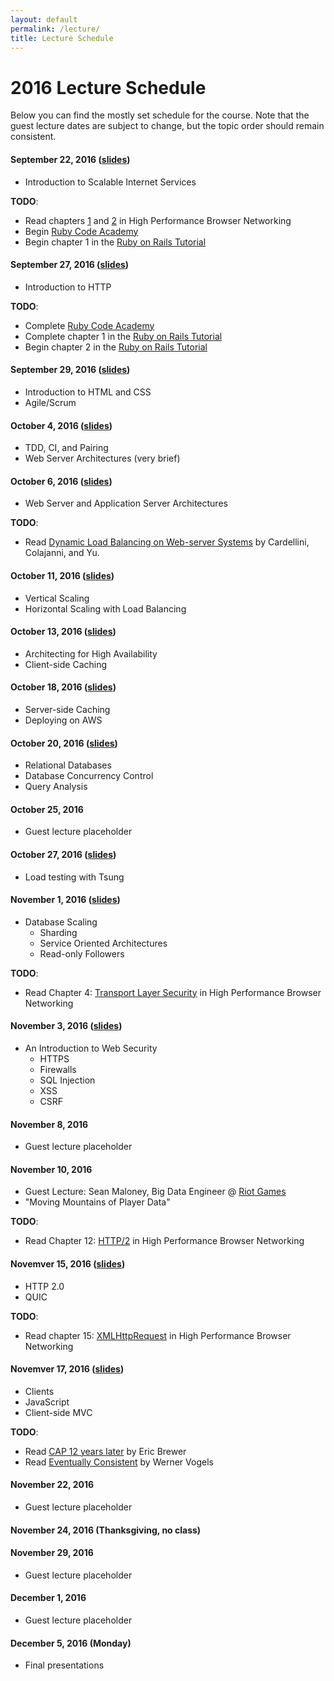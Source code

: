 ```yaml
---
layout: default
permalink: /lecture/
title: Lecture Schedule
---
```


# 2016 Lecture Schedule

Below you can find the mostly set schedule for the course. Note that the guest
lecture dates are subject to change, but the topic order should remain
consistent.

#### September 22, 2016 ([slides](/slides/01_course_introduction.html))
* Introduction to Scalable Internet Services

__TODO__:

* Read chapters [1](https://hpbn.co/primer-on-latency-and-bandwidth/) and
  [2](https://hpbn.co/building-blocks-of-tcp/) in High Performance Browser
  Networking
* Begin [Ruby Code Academy](https://www.codecademy.com/tracks/ruby)
* Begin chapter 1 in the
  [Ruby on Rails Tutorial](https://www.railstutorial.org/book/beginning)

#### September 27, 2016 ([slides](/slides/02_http.html))
* Introduction to HTTP

__TODO__:

* Complete [Ruby Code Academy](https://www.codecademy.com/tracks/ruby)
* Complete chapter 1 in the
  [Ruby on Rails Tutorial](https://www.railstutorial.org/book/beginning)
* Begin chapter 2 in the
  [Ruby on Rails Tutorial](https://www.railstutorial.org/book/toy_app)


#### September 29, 2016  ([slides](/slides/03_html_css_agile.html))
* Introduction to HTML and CSS
* Agile/Scrum

#### October 4, 2016 ([slides](/slides/04_tdd_ci_pairing_servers.html))
* TDD, CI, and Pairing
* Web Server Architectures (very brief)

#### October 6, 2016 ([slides](/slides/05_web_and_application_servers.html))
* Web Server and Application Server Architectures

__TODO__:

* Read
[Dynamic Load Balancing on Web-server Systems](http://www.ics.uci.edu/~cs230/reading/DLB.pdf)
by Cardellini, Colajanni, and Yu.

#### October 11, 2016 ([slides](/slides/06_vertical_and_horizontal_scaling.html))
* Vertical Scaling
* Horizontal Scaling with Load Balancing

#### October 13, 2016 ([slides](/slides/07_high_availability_and_client_side_caching.html))
* Architecting for High Availability
* Client-side Caching

#### October 18, 2016 ([slides](/slides/08_server_side_caching_and_deploying_on_aws.html))
* Server-side Caching
* Deploying on AWS

#### October 20, 2016 ([slides](/slides/09_relational_databases_db_concurrency_and_query_analysis.html))
* Relational Databases
* Database Concurrency Control
* Query Analysis

#### October 25, 2016
* Guest lecture placeholder

#### October 27, 2016 ([slides](/slides/10_tsung.html))
* Load testing with Tsung

#### November 1, 2016 ([slides](/slides/11_rdbms_scaling.html))
* Database Scaling
    * Sharding
    * Service Oriented Architectures
    * Read-only Followers

__TODO__:

* Read Chapter 4:
  [Transport Layer Security](https://hpbn.co/transport-layer-security-tls/) in
  High Performance Browser Networking

#### November 3, 2016 ([slides](/slides/12_web_security.html))
* An Introduction to Web Security
    * HTTPS
    * Firewalls
    * SQL Injection
    * XSS
    * CSRF

#### November 8, 2016
* Guest lecture placeholder

#### November 10, 2016
* Guest Lecture: Sean Maloney, Big Data Engineer @
  [Riot Games](http://www.riotgames.com/)
* "Moving Mountains of Player Data"

__TODO__:

* Read Chapter 12: [HTTP/2](https://hpbn.co/http2/) in High Performance Browser
  Networking

#### Novemver 15, 2016 ([slides](/slides/13_http2_quic.html))
* HTTP 2.0
* QUIC

__TODO__:

* Read chapter 15: [XMLHttpRequest](https://hpbn.co/xmlhttprequest/) in High
  Performance Browser Networking

#### Novemver 17, 2016 ([slides](/slides/14_clients_javascript_client-side_mvc.html))
* Clients
* JavaScript
* Client-side MVC

__TODO__:

* Read
  [CAP 12 years later](http://www.realtechsupport.org/UB/NP/Numeracy_CAP%2B12Years_2012.pdf)
  by Eric Brewer
* Read
  [Eventually Consistent](http://www.scalableinternetservices.com/slides/vogels.pdf)
  by Werner Vogels

#### November 22, 2016
* Guest lecture placeholder

#### November 24, 2016 (Thanksgiving, no class)

#### November 29, 2016
* Guest lecture placeholder

#### December 1, 2016
* Guest lecture placeholder

#### December 5, 2016 (Monday)
* Final presentations
